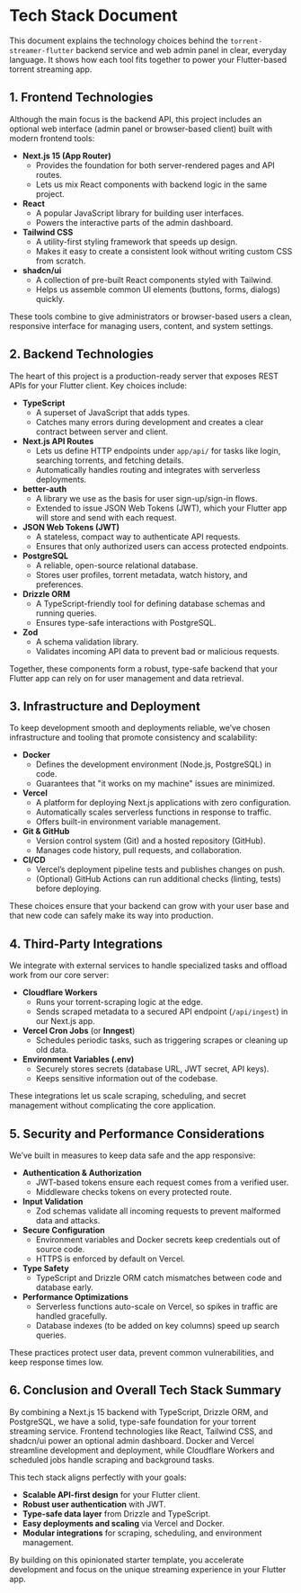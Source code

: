 # Tech Stack Document

This document explains the technology choices behind the `torrent-streamer-flutter` backend service and web admin panel in clear, everyday language. It shows how each tool fits together to power your Flutter-based torrent streaming app.

## 1. Frontend Technologies

Although the main focus is the backend API, this project includes an optional web interface (admin panel or browser-based client) built with modern frontend tools:

- **Next.js 15 (App Router)**
  - Provides the foundation for both server-rendered pages and API routes.
  - Lets us mix React components with backend logic in the same project.
- **React**
  - A popular JavaScript library for building user interfaces.
  - Powers the interactive parts of the admin dashboard.
- **Tailwind CSS**
  - A utility-first styling framework that speeds up design.
  - Makes it easy to create a consistent look without writing custom CSS from scratch.
- **shadcn/ui**
  - A collection of pre-built React components styled with Tailwind.
  - Helps us assemble common UI elements (buttons, forms, dialogs) quickly.

These tools combine to give administrators or browser-based users a clean, responsive interface for managing users, content, and system settings.

## 2. Backend Technologies

The heart of this project is a production-ready server that exposes REST APIs for your Flutter client. Key choices include:

- **TypeScript**
  - A superset of JavaScript that adds types.
  - Catches many errors during development and creates a clear contract between server and client.
- **Next.js API Routes**
  - Lets us define HTTP endpoints under `app/api/` for tasks like login, searching torrents, and fetching details.
  - Automatically handles routing and integrates with serverless deployments.
- **better-auth**
  - A library we use as the basis for user sign-up/sign-in flows.
  - Extended to issue JSON Web Tokens (JWT), which your Flutter app will store and send with each request.
- **JSON Web Tokens (JWT)**
  - A stateless, compact way to authenticate API requests.
  - Ensures that only authorized users can access protected endpoints.
- **PostgreSQL**
  - A reliable, open-source relational database.
  - Stores user profiles, torrent metadata, watch history, and preferences.
- **Drizzle ORM**
  - A TypeScript-friendly tool for defining database schemas and running queries.
  - Ensures type-safe interactions with PostgreSQL.
- **Zod**
  - A schema validation library.
  - Validates incoming API data to prevent bad or malicious requests.

Together, these components form a robust, type-safe backend that your Flutter app can rely on for user management and data retrieval.

## 3. Infrastructure and Deployment

To keep development smooth and deployments reliable, we’ve chosen infrastructure and tooling that promote consistency and scalability:

- **Docker**
  - Defines the development environment (Node.js, PostgreSQL) in code.
  - Guarantees that "it works on my machine" issues are minimized.
- **Vercel**
  - A platform for deploying Next.js applications with zero configuration.
  - Automatically scales serverless functions in response to traffic.
  - Offers built-in environment variable management.
- **Git & GitHub**
  - Version control system (Git) and a hosted repository (GitHub).
  - Manages code history, pull requests, and collaboration.
- **CI/CD**
  - Vercel’s deployment pipeline tests and publishes changes on push.
  - (Optional) GitHub Actions can run additional checks (linting, tests) before deploying.

These choices ensure that your backend can grow with your user base and that new code can safely make its way into production.

## 4. Third-Party Integrations

We integrate with external services to handle specialized tasks and offload work from our core server:

- **Cloudflare Workers**
  - Runs your torrent-scraping logic at the edge.
  - Sends scraped metadata to a secured API endpoint (`/api/ingest`) in our Next.js app.
- **Vercel Cron Jobs** (or **Inngest**)
  - Schedules periodic tasks, such as triggering scrapes or cleaning up old data.
- **Environment Variables (.env)**
  - Securely stores secrets (database URL, JWT secret, API keys).
  - Keeps sensitive information out of the codebase.

These integrations let us scale scraping, scheduling, and secret management without complicating the core application.

## 5. Security and Performance Considerations

We’ve built in measures to keep data safe and the app responsive:

- **Authentication & Authorization**
  - JWT-based tokens ensure each request comes from a verified user.
  - Middleware checks tokens on every protected route.
- **Input Validation**
  - Zod schemas validate all incoming requests to prevent malformed data and attacks.
- **Secure Configuration**
  - Environment variables and Docker secrets keep credentials out of source code.
  - HTTPS is enforced by default on Vercel.
- **Type Safety**
  - TypeScript and Drizzle ORM catch mismatches between code and database early.
- **Performance Optimizations**
  - Serverless functions auto-scale on Vercel, so spikes in traffic are handled gracefully.
  - Database indexes (to be added on key columns) speed up search queries.

These practices protect user data, prevent common vulnerabilities, and keep response times low.

## 6. Conclusion and Overall Tech Stack Summary

By combining a Next.js 15 backend with TypeScript, Drizzle ORM, and PostgreSQL, we have a solid, type-safe foundation for your torrent streaming service. Frontend technologies like React, Tailwind CSS, and shadcn/ui power an optional admin dashboard. Docker and Vercel streamline development and deployment, while Cloudflare Workers and scheduled jobs handle scraping and background tasks.

This tech stack aligns perfectly with your goals:

- **Scalable API-first design** for your Flutter client.
- **Robust user authentication** with JWT.
- **Type-safe data layer** from Drizzle and TypeScript.
- **Easy deployments and scaling** via Vercel and Docker.
- **Modular integrations** for scraping, scheduling, and environment management.

By building on this opinionated starter template, you accelerate development and focus on the unique streaming experience in your Flutter app.